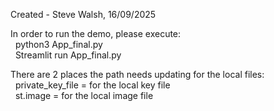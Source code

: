 Created - Steve Walsh, 16/09/2025<br>

In order to run the demo, please execute: <br>
  &nbsp;&nbsp;python3 App_final.py<br>
  &nbsp;&nbsp;Streamlit run App_final.py<br>

There are 2 places the path needs updating for the local files: <br>
  &nbsp;&nbsp;private_key_file = <lt>for the local key file<gt><br>
  &nbsp;&nbsp;st.image = <lt>for the local image file<gt>
